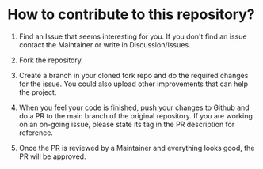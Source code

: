 # How to contribute to this repository?

1. Find an Issue that seems interesting for you. If you don't find an issue contact the Maintainer or write in Discussion/Issues.

2. Fork the repository.

3. Create a branch in your cloned fork repo and do the required changes for the issue. You could also upload other improvements that can help the project.

4. When you feel your code is finished, push your changes to Github and do a PR to the main branch of the original repository. If you are working on an on-going issue, please state its tag in the PR description for reference.

5. Once the PR is reviewed by a Maintainer and everything looks good, the PR will be approved.
